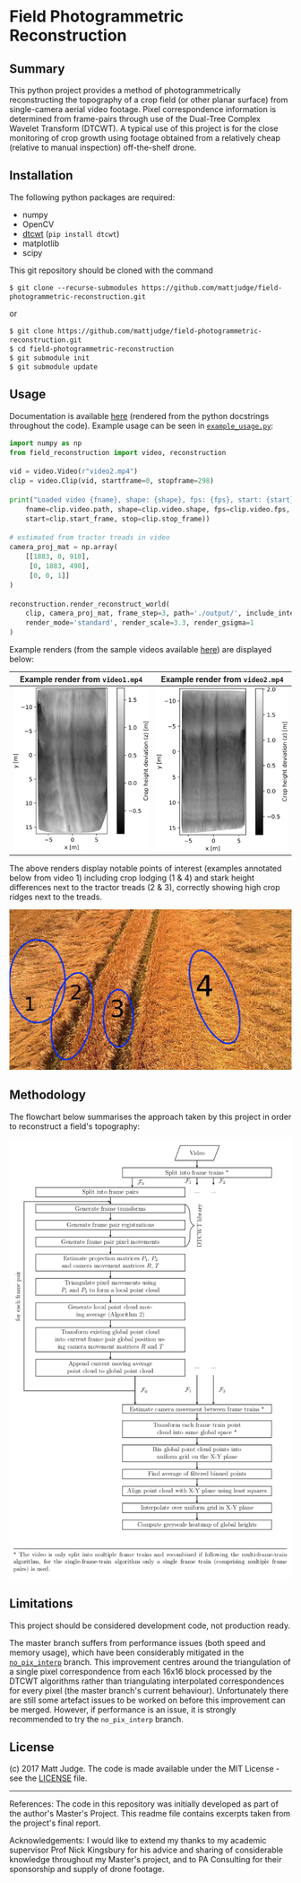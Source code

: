 # Field Photogrammetric Reconstruction

## Summary

This python project provides a method of photogrammetrically reconstructing the topography of a crop field (or other planar surface) from single-camera aerial video footage. Pixel correspondence information is determined from frame-pairs through use of the Dual-Tree Complex Wavelet Transform (DTCWT). A typical use of this project is for the close monitoring of crop growth using footage obtained from a relatively cheap (relative to manual inspection) off-the-shelf drone.

## Installation

The following python packages are required:

- numpy
- OpenCV
- [dtcwt](https://pypi.python.org/pypi/dtcwt/) (`pip install dtcwt`)
- matplotlib
- scipy

This git repository should be cloned with the command 

```
$ git clone --recurse-submodules https://github.com/mattjudge/field-photogrammetric-reconstruction.git
```

or

```
$ git clone https://github.com/mattjudge/field-photogrammetric-reconstruction.git
$ cd field-photogrammetric-reconstruction
$ git submodule init
$ git submodule update
```

## Usage

Documentation is available [here](./docs/code_docs.md) (rendered from the python docstrings throughout the code). Example usage can be seen in [`example_usage.py`](./example_usage.py):

```python
import numpy as np
from field_reconstruction import video, reconstruction

vid = video.Video(r"video2.mp4")
clip = video.Clip(vid, startframe=0, stopframe=298)

print("Loaded video {fname}, shape: {shape}, fps: {fps}, start: {start}, stop: {stop}".format(
    fname=clip.video.path, shape=clip.video.shape, fps=clip.video.fps,
    start=clip.start_frame, stop=clip.stop_frame))

# estimated from tractor treads in video
camera_proj_mat = np.array(
    [[1883, 0, 910],
     [0, 1883, 490],
     [0, 0, 1]]
)

reconstruction.render_reconstruct_world(
    clip, camera_proj_mat, frame_step=3, path='./output/', include_intermediates=False, multiproc=False,
    render_mode='standard', render_scale=3.3, render_gsigma=1
)
```

Example renders (from the sample videos available [here](../../releases/tag/v0.1)) are displayed below:

| Example render from `video1.mp4`       | Example render from `video2.mp4`       |
| -------------------------------------- | -------------------------------------- |
| ![example render 1](./docs/video1.jpg) | ![example render 2](./docs/video2.jpg) |

The above renders display notable points of interest (examples annotated below from video 1) including crop lodging (1 & 4) and stark height differences next to the tractor treads (2 & 3), correctly showing high crop ridges next to the treads.

![points of interest](./docs/10200annotated.jpg)

## Methodology

The flowchart below summarises the approach taken by this project in order to reconstruct a field's topography:

![method flowchart](./docs/flowchart.png)

## Limitations

This project should be considered development code, not production ready.

The master branch suffers from performance issues (both speed and memory usage), which have been considerably mitigated in the [`no_pix_interp`](../../tree/no_pix_interp) branch. This improvement centres around the triangulation of a single pixel correspondence from each 16x16 block processed by the DTCWT algorithms rather than triangulating interpolated correspondences for every pixel (the master branch's current behaviour). Unfortunately there are still some artefact issues to be worked on before this improvement can be merged. However, if performance is an issue, it is strongly recommended to try the `no_pix_interp` branch.

## License

(c) 2017 Matt Judge. The code is made available under the MIT License - see the [LICENSE](./LICENSE) file.

----

References: The code in this repository was initially developed as part of the author's Master's Project. This readme file contains excerpts taken from the project's final report.

Acknowledgements: I would like to extend my thanks to my academic supervisor Prof Nick Kingsbury for his advice and sharing of considerable knowledge throughout my Master's project, and to PA Consulting for their sponsorship and supply of drone footage.